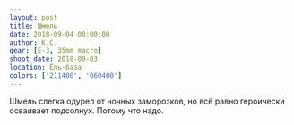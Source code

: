 ```yaml
---
layout: post
title: Шмель
date: 2018-09-04 00:00:00
author: К.С.
gear: [E-3, 35mm macro]
shoot_date: 2018-09-03
location: Ёль-база
colors: ['211400', '060400']
---
```

Шмель слегка одурел от ночных заморозков, но всё равно героически осваивает подсолнух. Потому что надо.
